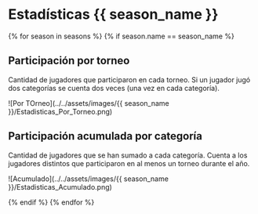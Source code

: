 # Estadísticas {{ season_name }}

{% for season in seasons %}
 {% if season.name == season_name %}

## Participación por torneo

Cantidad de jugadores que participaron en cada torneo.
Si un jugador jugó dos categorías se cuenta dos veces (una vez en cada categoría).

![Por TOrneo](../../assets/images/{{ season_name }}/Estadisticas_Por_Torneo.png)

## Participación acumulada por categoría

Cantidad de jugadores que se han sumado a cada categoría.
Cuenta a los jugadores distintos que participaron en al menos un torneo durante el año.

![Acumulado](../../assets/images/{{ season_name }}/Estadisticas_Acumulado.png)

 {% endif %}
{% endfor %}
